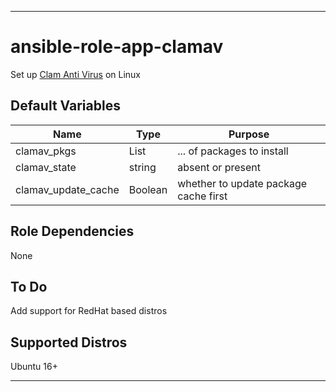 ----
# ansible-role-app-clamav
Set up [Clam Anti Virus](https://www.clamav.net/) on Linux

## Default Variables
| Name | Type | Purpose |
| ---- | ---- | ------- |
| clamav_pkgs | List | ... of packages to install |
| clamav_state | string | absent or present |
| clamav_update_cache | Boolean | whether to update package cache first |

## Role Dependencies
None

## To Do
Add support for RedHat based distros

## Supported Distros
Ubuntu 16+
****
